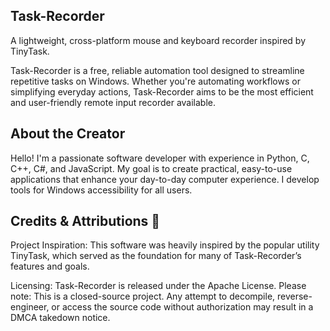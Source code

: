 ## Task-Recorder
A lightweight, cross-platform mouse and keyboard recorder inspired by TinyTask.

Task-Recorder is a free, reliable automation tool designed to streamline repetitive tasks on Windows. Whether you're automating workflows or simplifying everyday actions, Task-Recorder aims to be the most efficient and user-friendly remote input recorder available.

## About the Creator
Hello! I'm a passionate software developer with experience in Python, C, C++, C#, and JavaScript. My goal is to create practical, easy-to-use applications that enhance your day-to-day computer experience. I develop tools for Windows accessibility for all users.

## Credits & Attributions 📖
Project Inspiration: This software was heavily inspired by the popular utility TinyTask, which served as the foundation for many of Task-Recorder’s features and goals.

Licensing: Task-Recorder is released under the Apache License.
Please note: This is a closed-source project. Any attempt to decompile, reverse-engineer, or access the source code without authorization may result in a DMCA takedown notice.
